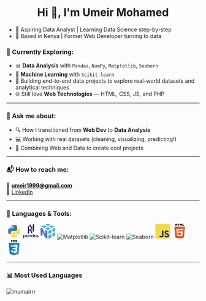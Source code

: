 <h1 align="center">Hi 👋, I'm Umeir Mohamed</h1>

- 🎯 Aspiring Data Analyst | Learning Data Science step-by-step
- 📍 Based in Kenya | Former Web Developer turning to data
  
### 🚀 Currently Exploring:
- 📊 **Data Analysis** with `Pandas`, `NumPy`, `Matplotlib`, `Seaborn`
- 🧠 **Machine Learning** with `Scikit-learn`
- 📁 Building end-to-end data projects to explore real-world datasets and analytical techniques
- 🌐 Still love **Web Technologies** — HTML, CSS, JS, and PHP

---

### 💬 Ask me about:
- 🔍 How I transitioned from **Web Dev** to **Data Analysis**
- 💻 Working with real datasets (cleaning, visualizing, predicting!)
- 🔧 Combining Web and Data to create cool projects

---

### 📬 How to reach me:
📧 **umeir1999@gmail.com**  
🔗 [LinkedIn](https://linkedin.com/in/umeir-muhammad-shahzad)

---

### 🧰 Languages & Tools:
<div>
  <img src="https://raw.githubusercontent.com/devicons/devicon/master/icons/python/python-original.svg" alt="Python" width="40" height="40"/>
  <img src="https://raw.githubusercontent.com/devicons/devicon/master/icons/pandas/pandas-original-wordmark.svg" alt="Pandas" width="40" height="40"/>
  <img src="https://raw.githubusercontent.com/devicons/devicon/master/icons/numpy/numpy-original.svg" alt="NumPy" width="40" height="40"/>
  <img src="https://matplotlib.org/_static/logo2_compressed.svg" alt="Matplotlib" width="40" height="40"/>
  <img src="https://scikit-learn.org/stable/_static/scikit-learn-logo-small.png" alt="Scikit-learn" width="100" height="40"/>
  <img src="https://seaborn.pydata.org/_static/logo-wide-lightbg.svg" alt="Seaborn" width="80" height="40"/>
  <img src="https://raw.githubusercontent.com/devicons/devicon/master/icons/javascript/javascript-original.svg" alt="JavaScript" width="40" height="40"/>
  <img src="https://raw.githubusercontent.com/devicons/devicon/master/icons/html5/html5-original-wordmark.svg" alt="HTML5" width="40" height="40"/>
  <img src="https://raw.githubusercontent.com/devicons/devicon/master/icons/css3/css3-original-wordmark.svg" alt="CSS3" width="40" height="40"/>
</div>


---

### 📊 Most Used Languages
<p><img align="center" src="https://github-readme-stats.vercel.app/api/top-langs?username=mumairrr&show_icons=true&locale=en&layout=compact" alt="mumairrr" /></p>
